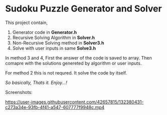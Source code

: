 # Sudoku Puzzle Generator and Solver

This project contain,
  1. Generator code in **Generator.h**
  2. Recursive Solving Algorithm in **Solver.h**
  3. Non-Recursive Solving method in **Solver3.h**
  4. Solve with user inputs in same **Solve3.h**

In method 3 and 4, First the answer of the code is saved to array.
Then comapre with the solutions genereted by algorithm or user inputs.

For method 2 this is not requred. It solve the code by itself.

_So basically, Thats it. Enjoy...!_

Screenshots:

https://user-images.githubusercontent.com/42657815/132380431-c273a34e-93fb-4f41-a547-607777f9948c.mp4

